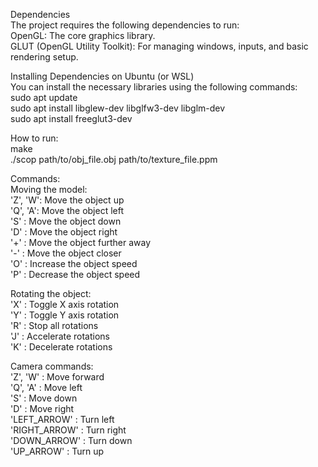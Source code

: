 Dependencies  
The project requires the following dependencies to run:  
OpenGL: The core graphics library.  
GLUT (OpenGL Utility Toolkit): For managing windows, inputs, and basic rendering setup.  
  
Installing Dependencies on Ubuntu (or WSL)  
You can install the necessary libraries using the following commands:  
sudo apt update  
sudo apt install libglew-dev libglfw3-dev libglm-dev  
sudo apt install freeglut3-dev  
  
How to run:  
make  
./scop path/to/obj_file.obj path/to/texture_file.ppm  
  
Commands:  
Moving the model:  
'Z', 'W': Move the object up  
'Q', 'A': Move the object left  
'S'		: Move the object down  
'D'		: Move the object right  
'+'		: Move the object further away  
'-'		: Move the object closer  
'O'		: Increase the object speed  
'P'		: Decrease the object speed  
  
Rotating the object:  
'X'		: Toggle X axis rotation  
'Y'		: Toggle Y axis rotation  
'R'		: Stop all rotations  
'J'		: Accelerate rotations  
'K'		: Decelerate rotations  
  
Camera commands:  
'Z', 'W'		: Move forward  
'Q', 'A'		: Move left  
'S'				: Move down  
'D'				: Move right  
'LEFT_ARROW'	: Turn left  
'RIGHT_ARROW'	: Turn right  
'DOWN_ARROW'	: Turn down  
'UP_ARROW'		: Turn up  
